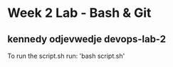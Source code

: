 # Week 2 Lab - Bash & Git
kennedy odjevwedje
devops-lab-2
---
To run the script.sh run: 'bash script.sh'
